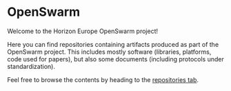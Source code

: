 # OpenSwarm
Welcome to the Horizon Europe OpenSwarm project!

Here you can find repositories containing artifacts produced as part of the OpenSwarm project.
This includes mostly software (libraries, platforms, code used for papers), but also some documents (including protocols under standardization).

Feel free to browse the contents by heading to the [repositories tab](https://github.com/orgs/openswarm-eu/repositories).

